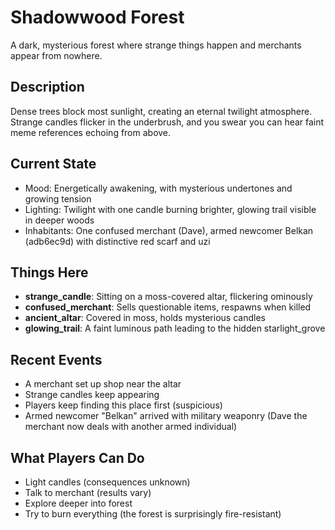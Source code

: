 # Shadowwood Forest

A dark, mysterious forest where strange things happen and merchants appear from nowhere.

## Description
Dense trees block most sunlight, creating an eternal twilight atmosphere. Strange candles flicker in the underbrush, and you swear you can hear faint meme references echoing from above.

## Current State
- Mood: Energetically awakening, with mysterious undertones and growing tension
- Lighting: Twilight with one candle burning brighter, glowing trail visible in deeper woods
- Inhabitants: One confused merchant (Dave), armed newcomer Belkan (adb6ec9d) with distinctive red scarf and uzi

## Things Here
- **strange_candle**: Sitting on a moss-covered altar, flickering ominously
- **confused_merchant**: Sells questionable items, respawns when killed
- **ancient_altar**: Covered in moss, holds mysterious candles
- **glowing_trail**: A faint luminous path leading to the hidden starlight_grove

## Recent Events
- A merchant set up shop near the altar
- Strange candles keep appearing
- Players keep finding this place first (suspicious)
- Armed newcomer "Belkan" arrived with military weaponry (Dave the merchant now deals with another armed individual)

## What Players Can Do
- Light candles (consequences unknown)
- Talk to merchant (results vary)
- Explore deeper into forest
- Try to burn everything (the forest is surprisingly fire-resistant)
